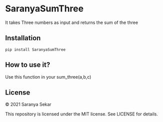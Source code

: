 # SaranyaSumThree
It takes Three numbers as input and returns the sum of the three

## Installation
```pip install SaranyaSumThree```

## How to use it?
Use this function in your sum_three(a,b,c)

## License

© 2021 Saranya Sekar

This repository is licensed under the MIT license. See LICENSE for details.
